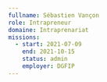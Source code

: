 ```yaml
---
fullname: Sébastien Vançon
role: Intrapreneur
domaine: Intraprenariat
missions:
  - start: 2021-07-09
    end: 2021-10-15
    status: admin
    employer: DGFIP
---
```


